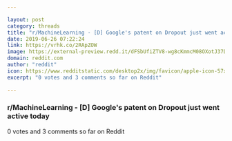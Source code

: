 ```yaml
---

layout: post
category: threads
title: "r/MachineLearning - [D] Google's patent on Dropout just went active today"
date: 2019-06-26 07:22:24
link: https://vrhk.co/2RApZOW
image: https://external-preview.redd.it/dFSbUfiZTV8-wg8cKmmcM08OXotJ37DYXpkvcF1Q2rI.jpg?auto=webp&s=01a321a531a471a784d41a12f8f8ba26b66fc1a3
domain: reddit.com
author: "reddit"
icon: https://www.redditstatic.com/desktop2x/img/favicon/apple-icon-57x57.png
excerpt: "0 votes and 3 comments so far on Reddit"

---
```


### r/MachineLearning - [D] Google's patent on Dropout just went active today

0 votes and 3 comments so far on Reddit